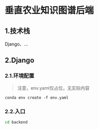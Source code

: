 # 垂直农业知识图谱后端
## 1.技术栈
Django、...
## 2.Django
### 2.1.环境配置
> 注意，env.yaml仅占位，无实际内容
```
conda env create -f env.yaml
```
### 2.2.入口
```cmd
cd backend
```